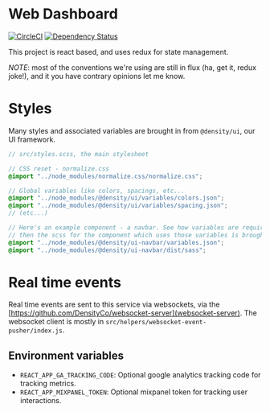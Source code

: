 <!--
<img src="https://cdn.rawgit.com/DensityCo/web-dashboard/master/logo.svg" height="50" /> <br />
-->

# Web Dashboard

[![CircleCI](https://circleci.com/gh/DensityCo/web-dashboard.svg?style=shield&circle-token=1b5ece9522df300da10bcedd91a24b6f066b9049)](https://circleci.com/gh/DensityCo/web-dashboard)
[![Dependency
Status](https://david-dm.org/densityco/nicss.svg)](https://david-dm.org/densityco/web-dashboard)
<!-- ![License](https://img.shields.io/badge/License-MIT-green.svg) -->


This project is react based, and uses redux for state management.

*NOTE*: most of the conventions we're using are still in flux (ha, get it, redux joke!), and it you have
contrary opinions let me know.

# Styles
Many styles and associated variables are brought in from `@density/ui`, our UI framework.

```scss
// src/styles.scss, the main stylesheet

// CSS reset - normalize.css
@import "../node_modules/normalize.css/normalize.css";

// Global variables like colors, spacings, etc...
@import "../node_modules/@density/ui/variables/colors.json";
@import "../node_modules/@density/ui/variables/spacing.json";
// (etc...)

// Here's an example component - a navbar. See how variables are required first for the component
// then the scss for the component which uses those variables is brought in.
@import "../node_modules/@density/ui-navbar/variables.json";
@import "../node_modules/@density/ui-navbar/dist/sass";
```

# Real time events
Real time events are sent to this service via websockets, via the
[https://github.com/DensityCo/websocket-server](websocket-server). The websocket client is mostly in
`src/helpers/websocket-event-pusher/index.js`.


## Environment variables
- `REACT_APP_GA_TRACKING_CODE`: Optional google analytics tracking code for tracking metrics.
- `REACT_APP_MIXPANEL_TOKEN`: Optional mixpanel token for tracking user interactions.
